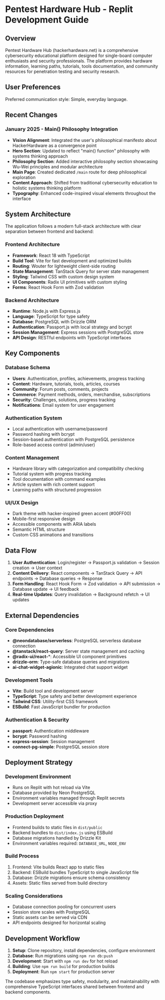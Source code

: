 # Pentest Hardware Hub - Replit Development Guide

## Overview

Pentest Hardware Hub (hackerhardware.net) is a comprehensive cybersecurity educational platform designed for single-board computer enthusiasts and security professionals. The platform provides hardware information, learning paths, tutorials, tools documentation, and community resources for penetration testing and security research.

## User Preferences

Preferred communication style: Simple, everyday language.

## Recent Changes

### January 2025 - Main() Philosophy Integration
- **Vision Alignment**: Integrated the user's philosophical manifesto about HackerHardware as a convergence point
- **Hero Section**: Updated to reflect "main() function" philosophy with systems thinking approach
- **Philosophy Section**: Added interactive philosophy section showcasing Wu-Wei principles and modular architecture
- **Main Page**: Created dedicated `/main` route for deep philosophical exploration
- **Content Approach**: Shifted from traditional cybersecurity education to holistic systems thinking platform
- **Typography**: Enhanced code-inspired visual elements throughout the interface

## System Architecture

The application follows a modern full-stack architecture with clear separation between frontend and backend:

### Frontend Architecture
- **Framework**: React 18 with TypeScript
- **Build Tool**: Vite for fast development and optimized builds
- **Routing**: Wouter for lightweight client-side routing
- **State Management**: TanStack Query for server state management
- **Styling**: Tailwind CSS with custom design system
- **UI Components**: Radix UI primitives with custom styling
- **Forms**: React Hook Form with Zod validation

### Backend Architecture
- **Runtime**: Node.js with Express.js
- **Language**: TypeScript for type safety
- **Database**: PostgreSQL with Drizzle ORM
- **Authentication**: Passport.js with local strategy and bcrypt
- **Session Management**: Express sessions with PostgreSQL store
- **API Design**: RESTful endpoints with TypeScript interfaces

## Key Components

### Database Schema
- **Users**: Authentication, profiles, achievements, progress tracking
- **Content**: Hardware, tutorials, tools, articles, courses
- **Community**: Forum posts, comments, projects
- **Commerce**: Payment methods, orders, merchandise, subscriptions
- **Security**: Challenges, solutions, progress tracking
- **Notifications**: Email system for user engagement

### Authentication System
- Local authentication with username/password
- Password hashing with bcrypt
- Session-based authentication with PostgreSQL persistence
- Role-based access control (admin/user)

### Content Management
- Hardware library with categorization and compatibility checking
- Tutorial system with progress tracking
- Tool documentation with command examples
- Article system with rich content support
- Learning paths with structured progression

### UI/UX Design
- Dark theme with hacker-inspired green accent (#00FF00)
- Mobile-first responsive design
- Accessible components with ARIA labels
- Semantic HTML structure
- Custom CSS animations and transitions

## Data Flow

1. **User Authentication**: Login/register → Passport.js validation → Session creation → User context
2. **Content Delivery**: React components → TanStack Query → API endpoints → Database queries → Response
3. **Form Handling**: React Hook Form → Zod validation → API submission → Database update → UI feedback
4. **Real-time Updates**: Query invalidation → Background refetch → UI updates

## External Dependencies

### Core Dependencies
- **@neondatabase/serverless**: PostgreSQL serverless database connection
- **@tanstack/react-query**: Server state management and caching
- **@radix-ui/react-***: Accessible UI component primitives
- **drizzle-orm**: Type-safe database queries and migrations
- **ai-chat-widget-agionic**: Integrated chat support widget

### Development Tools
- **Vite**: Build tool and development server
- **TypeScript**: Type safety and better development experience
- **Tailwind CSS**: Utility-first CSS framework
- **ESBuild**: Fast JavaScript bundler for production

### Authentication & Security
- **passport**: Authentication middleware
- **bcrypt**: Password hashing
- **express-session**: Session management
- **connect-pg-simple**: PostgreSQL session store

## Deployment Strategy

### Development Environment
- Runs on Replit with hot reload via Vite
- Database provided by Neon PostgreSQL
- Environment variables managed through Replit secrets
- Development server accessible via proxy

### Production Deployment
- Frontend builds to static files in `dist/public`
- Backend bundles to `dist/index.js` using ESBuild
- Database migrations handled by Drizzle Kit
- Environment variables required: `DATABASE_URL`, `NODE_ENV`

### Build Process
1. Frontend: Vite builds React app to static files
2. Backend: ESBuild bundles TypeScript to single JavaScript file
3. Database: Drizzle migrations ensure schema consistency
4. Assets: Static files served from build directory

### Scaling Considerations
- Database connection pooling for concurrent users
- Session store scales with PostgreSQL
- Static assets can be served via CDN
- API endpoints designed for horizontal scaling

## Development Workflow

1. **Setup**: Clone repository, install dependencies, configure environment
2. **Database**: Run migrations using `npm run db:push`
3. **Development**: Start with `npm run dev` for hot reload
4. **Building**: Use `npm run build` for production builds
5. **Deployment**: Run `npm start` for production server

The codebase emphasizes type safety, modularity, and maintainability with comprehensive TypeScript interfaces shared between frontend and backend components.